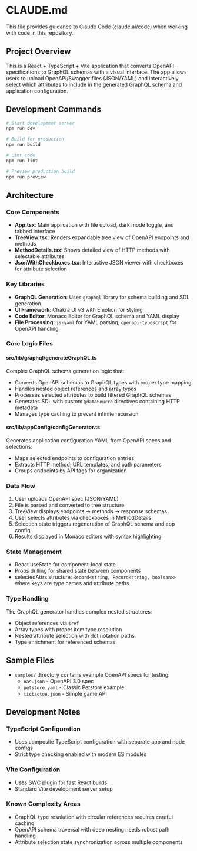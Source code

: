 # CLAUDE.md

This file provides guidance to Claude Code (claude.ai/code) when working with code in this repository.

## Project Overview

This is a React + TypeScript + Vite application that converts OpenAPI specifications to GraphQL schemas with a visual interface. The app allows users to upload OpenAPI/Swagger files (JSON/YAML) and interactively select which attributes to include in the generated GraphQL schema and application configuration.

## Development Commands

```bash
# Start development server
npm run dev

# Build for production
npm run build

# Lint code
npm run lint

# Preview production build
npm run preview
```

## Architecture

### Core Components
- **App.tsx**: Main application with file upload, dark mode toggle, and tabbed interface
- **TreeView.tsx**: Renders expandable tree view of OpenAPI endpoints and methods
- **MethodDetails.tsx**: Shows detailed view of HTTP methods with selectable attributes
- **JsonWithCheckboxes.tsx**: Interactive JSON viewer with checkboxes for attribute selection

### Key Libraries
- **GraphQL Generation**: Uses `graphql` library for schema building and SDL generation
- **UI Framework**: Chakra UI v3 with Emotion for styling
- **Code Editor**: Monaco Editor for GraphQL schema and YAML display
- **File Processing**: `js-yaml` for YAML parsing, `openapi-typescript` for OpenAPI handling

### Core Logic Files

#### src/lib/graphql/generateGraphQL.ts
Complex GraphQL schema generation logic that:
- Converts OpenAPI schemas to GraphQL types with proper type mapping
- Handles nested object references and array types
- Processes selected attributes to build filtered GraphQL schemas
- Generates SDL with custom `@dataSource` directives containing HTTP metadata
- Manages type caching to prevent infinite recursion

#### src/lib/appConfig/configGenerator.ts
Generates application configuration YAML from OpenAPI specs and selections:
- Maps selected endpoints to configuration entries
- Extracts HTTP method, URL templates, and path parameters
- Groups endpoints by API tags for organization

### Data Flow
1. User uploads OpenAPI spec (JSON/YAML)
2. File is parsed and converted to tree structure
3. TreeView displays endpoints → methods → response schemas
4. User selects attributes via checkboxes in MethodDetails
5. Selection state triggers regeneration of GraphQL schema and app config
6. Results displayed in Monaco editors with syntax highlighting

### State Management
- React useState for component-local state
- Props drilling for shared state between components
- selectedAttrs structure: `Record<string, Record<string, boolean>>` where keys are type names and attribute paths

### Type Handling
The GraphQL generator handles complex nested structures:
- Object references via `$ref`
- Array types with proper item type resolution
- Nested attribute selection with dot notation paths
- Type enrichment for referenced schemas

## Sample Files
- `samples/` directory contains example OpenAPI specs for testing:
  - `oas.json` - OpenAPI 3.0 spec
  - `petstore.yaml` - Classic Petstore example
  - `tictactoe.json` - Simple game API

## Development Notes

### TypeScript Configuration
- Uses composite TypeScript configuration with separate app and node configs
- Strict type checking enabled with modern ES modules

### Vite Configuration
- Uses SWC plugin for fast React builds
- Standard Vite development server setup

### Known Complexity Areas
- GraphQL type resolution with circular references requires careful caching
- OpenAPI schema traversal with deep nesting needs robust path handling
- Attribute selection state synchronization across multiple components